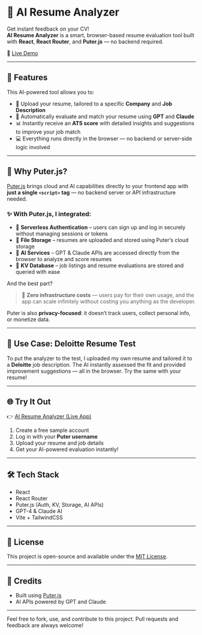 # 🧠 AI Resume Analyzer

Get instant feedback on your CV!  
**AI Resume Analyzer** is a smart, browser-based resume evaluation tool built with **React**, **React Router**, and **Puter.js** — no backend required.

🔗 [Live Demo](https://ai-resume-analyzer-mocha.vercel.app/)

---

## 🚀 Features

This AI-powered tool allows you to:

- 📄 Upload your resume, tailored to a specific **Company** and **Job Description**
- 🤖 Automatically evaluate and match your resume using **GPT** and **Claude**
- 📊 Instantly receive an **ATS score** with detailed insights and suggestions to improve your job match
- 💻 Everything runs directly in the browser — no backend or server-side logic involved

---

## 🧩 Why Puter.js?

[Puter.js](https://docs.puter.com/) brings cloud and AI capabilities directly to your frontend app with **just a single `<script>` tag** — no backend server or API infrastructure needed.

### ✨ With Puter.js, I integrated:
- 🔐 **Serverless Authentication** – users can sign up and log in securely without managing sessions or tokens
- 📁 **File Storage** – resumes are uploaded and stored using Puter’s cloud storage
- 🧠 **AI Services** – GPT & Claude APIs are accessed directly from the browser to analyze and score resumes
- 🧮 **KV Database** – job listings and resume evaluations are stored and queried with ease

And the best part?

> 🧾 **Zero infrastructure costs** — users pay for their own usage, and the app can scale infinitely without costing you anything as the developer.

Puter is also **privacy-focused**: it doesn’t track users, collect personal info, or monetize data.

---

## 💼 Use Case: Deloitte Resume Test

To put the analyzer to the test, I uploaded my own resume and tailored it to a **Deloitte** job description. The AI instantly assessed the fit and provided improvement suggestions — all in the browser. Try the same with your resume!

---

## 🌐 Try It Out

👉 [AI Resume Analyzer (Live App)](https://ai-resume-analyzer-mocha.vercel.app/)

1. Create a free sample account
2. Log in with your **Puter username**
3. Upload your resume and job details
4. Get your AI-powered evaluation instantly!

---

## 🛠 Tech Stack

- React
- React Router
- Puter.js (Auth, KV, Storage, AI APIs)
- GPT-4 & Claude AI
- Vite + TailwindCSS

---

## 📄 License

This project is open-source and available under the [MIT License](LICENSE).

---

## 🙌 Credits

- Built using [Puter.js](https://docs.puter.com/)
- AI APIs powered by GPT and Claude

---

Feel free to fork, use, and contribute to this project. Pull requests and feedback are always welcome!
